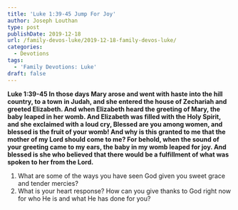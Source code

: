 ```yaml
---
title: 'Luke 1:39-45 Jump For Joy'
author: Joseph Louthan
type: post
publishDate: 2019-12-18
url: /family-devos-luke/2019-12-18-family-devos-luke/
categories:
  - Devotions
tags:
  - 'Family Devotions: Luke'
draft: false
---
```


**Luke 1:39-45 In those days Mary arose and went with haste into the hill country, to a town in Judah,  and she entered the house of Zechariah and greeted Elizabeth.  And when Elizabeth heard the greeting of Mary, the baby leaped in her womb. And Elizabeth was filled with the Holy Spirit,  and she exclaimed with a loud cry, Blessed are you among women, and blessed is the fruit of your womb!  And why is this granted to me that the mother of my Lord should come to me?  For behold, when the sound of your greeting came to my ears, the baby in my womb leaped for joy.  And blessed is she who believed that there would be a fulfillment of what was spoken to her from the Lord.**

1. What are some of the ways you have seen God given you sweet grace and tender mercies?
2. What is your heart response? How can you give thanks to God right now for who He is and what He has done for you?